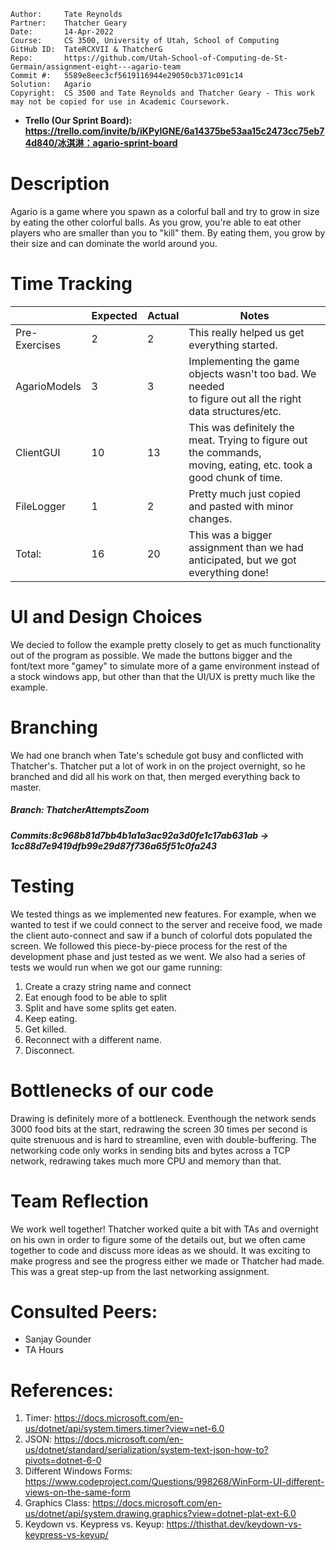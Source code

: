```
Author:     Tate Reynolds
Partner:    Thatcher Geary
Date:       14-Apr-2022
Course:     CS 3500, University of Utah, School of Computing
GitHub ID:  TateRCXVII & ThatcherG
Repo:       https://github.com/Utah-School-of-Computing-de-St-Germain/assignment-eight---agario-team
Commit #:   5589e8eec3cf5619116944e29050cb371c091c14
Solution:   Agario
Copyright:  CS 3500 and Tate Reynolds and Thatcher Geary - This work may not be copied for use in Academic Coursework.
```
* __Trello (Our Sprint Board): https://trello.com/invite/b/iKPyIGNE/6a14375be53aa15c2473cc75eb74d840/冰淇淋：agario-sprint-board__

# Description
Agario is a game where you spawn as a colorful ball and try to grow in size by eating the other colorful balls. As you grow, you're able to eat other players who are smaller than you to "kill" them. By eating them, you grow by their size and can dominate the world around you.

# Time Tracking
|               | Expected | Actual | Notes                                                                                                               |
|---------------|----------|--------|---------------------------------------------------------------------------------------------------------------------|
| Pre-Exercises | 2        | 2      | This really helped us get everything started.                                                                       |
| AgarioModels  | 3        | 3      | Implementing the game objects wasn't too bad. We needed <br>to figure out all the right data structures/etc.        |
| ClientGUI     | 10       | 13     | This was definitely the meat. Trying to figure out the commands,<br>moving, eating, etc. took a good chunk of time. |
| FileLogger    | 1        | 2      | Pretty much just copied and pasted with minor changes.                                                              |
| Total:        | 16       | 20     | This was a bigger assignment than we had anticipated, but we got everything done!                                   |

# UI and Design Choices
We decied to follow the example pretty closely to get as much functionality out of the program as possible. We made the buttons bigger and the font/text more "gamey" to simulate more of a game environment instead of a stock windows app, but other than that the UI/UX is pretty much like the example.

# Branching
We had one branch when Tate's schedule got busy and conflicted with Thatcher's. Thatcher put a lot of work in on the project overnight, so he branched and did all his work on that, then merged everything back to master. 
##### Branch: ThatcherAttemptsZoom
##### Commits:8c968b81d7bb4b1a1a3ac92a3d0fe1c17ab631ab -> 1cc88d7e9419dfb99e29d87f736a65f51c0fa243

# Testing
We tested things as we implemented new features. For example, when we wanted to test if we could connect to the server and receive food, we made the client auto-connect and saw if a bunch of colorful dots populated the screen. We followed this piece-by-piece process for the rest of the development phase and just tested as we went. We also had a series of tests we would run when we got our game running:
1. Create a crazy string name and connect
2. Eat enough food to be able to split
3. Split and have some splits get eaten.
4. Keep eating.
5. Get killed.
6. Reconnect with a different name.
7. Disconnect.

# Bottlenecks of our code
Drawing is definitely more of a bottleneck. Eventhough the network sends 3000 food bits at the start, redrawing the screen 30 times per second is quite strenuous and is hard to streamline, even with double-buffering. The networking code only works in sending bits and bytes across a TCP network, redrawing takes much more CPU and memory than that.

# Team Reflection
We work well together! Thatcher worked quite a bit with TAs and overnight on his own in order to figure some of the details out, but we often came together to code and discuss more ideas as we should. It was exciting to make progress and see the progress either we made or Thatcher had made. This was a great step-up from the last networking assignment.

# Consulted Peers:
- Sanjay Gounder
- TA Hours

# References:
1. Timer: https://docs.microsoft.com/en-us/dotnet/api/system.timers.timer?view=net-6.0
2. JSON: https://docs.microsoft.com/en-us/dotnet/standard/serialization/system-text-json-how-to?pivots=dotnet-6-0
3. Different Windows Forms: https://www.codeproject.com/Questions/998268/WinForm-UI-different-views-on-the-same-form
4. Graphics Class: https://docs.microsoft.com/en-us/dotnet/api/system.drawing.graphics?view=dotnet-plat-ext-6.0
5. Keydown vs. Keypress vs. Keyup: https://thisthat.dev/keydown-vs-keypress-vs-keyup/
